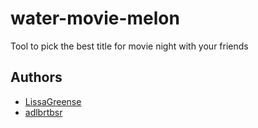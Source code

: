 # water-movie-melon
Tool to pick the best title for movie night with your friends
## Authors
- [LissaGreense](https://github.com/LissaGreense)
- [adlbrtbsr](https://github.com/adlbrtbsr)
